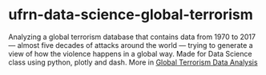 # ufrn-data-science-global-terrorism
Analyzing a global terrorism database that contains data from 1970 to 2017 — almost five decades of attacks around the world — trying to 
generate a view of how the violence happens in a global way.  Made for Data Science class using python, plotly and dash.
More in <a href='https://medium.com/@cstefanie.16/global-terrorism-data-analysis-using-pandas-and-plotly-for-interactive-graphs-de72e438df04'> Global Terrorism Data Analysis </a>
